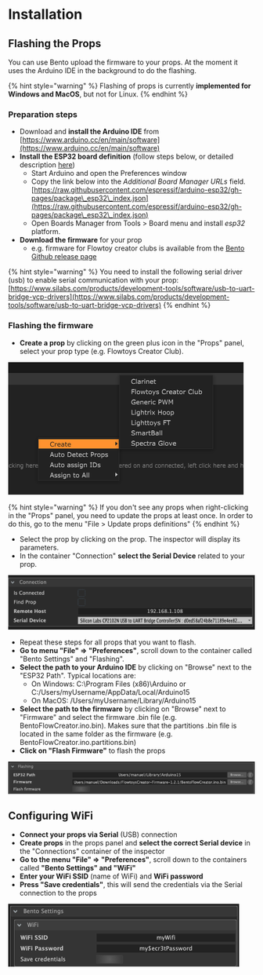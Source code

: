 # Installation

## Flashing the Props

You can use Bento upload the firmware to your props. At the moment it uses the Arduino IDE in the background to do the flashing.&#x20;

{% hint style="warning" %}
Flashing of props is currently **implemented for Windows and MacOS**, but not for Linux.
{% endhint %}

### **Preparation steps**

* Download and **install the Arduino IDE** from [https://www.arduino.cc/en/main/software](https://www.arduino.cc/en/main/software)
* **Install the ESP32 board definition** (follow steps below, or detailed description [here](https://docs.espressif.com/projects/arduino-esp32/en/latest/installing.html))
  * Start Arduino and open the Preferences window
  * Copy the link below into the _Additional Board Manager URLs_ field. \
    [https://raw.githubusercontent.com/espressif/arduino-esp32/gh-pages/package\_esp32\_index.json](https://raw.githubusercontent.com/espressif/arduino-esp32/gh-pages/package\_esp32\_index.json)
  * Open Boards Manager from Tools > Board menu and install _esp32_ platform.
* **Download the firmware** for your prop
  * e.g. firmware for Flowtoy creator clubs is available from the [Bento Github release page](https://github.com/benkuper/BenTo/releases)

{% hint style="warning" %}
You need to install the following serial driver (usb) to enable serial communication with your prop: \
[https://www.silabs.com/products/development-tools/software/usb-to-uart-bridge-vcp-drivers](https://www.silabs.com/products/development-tools/software/usb-to-uart-bridge-vcp-drivers)
{% endhint %}

### **Flashing the firmware**

* **Create a prop** by clicking on the green plus icon in the "Props" panel, select your prop type (e.g. Flowtoys Creator Club).

![Context menu when right clicking in the "Props" panel ](../.gitbook/assets/image.png)

{% hint style="warning" %}
If you don't see any props when right-clicking in the "Props" panel, you need to update the props at least once. In order to do this, go to the menu "File > Update props definitions"
{% endhint %}

* Select the prop by clicking on the prop. The inspector will display its parameters.
* In the container "Connection" **select the Serial Device** related to your prop.

![](../.gitbook/assets/bento-connection.png)

* Repeat these steps for all props that you want to flash.
* **Go to menu "File" => "Preferences"**, scroll down to the container called "Bento Settings" and "Flashing".
* **Select the path to your Arduino IDE** by clicking on "Browse" next to the "ESP32 Path". Typical locations are:
  * On Windows: C:\Program Files (x86)\Arduino or C:/Users/myUsername/AppData/Local/Arduino15
  * On MacOS: /Users/myUsername/Library/Arduino15
* **Select the path to the firmware** by clicking on "Browse" next to "Firmware" and select the firmware .bin file (e.g. BentoFlowCreator.ino.bin). Makes sure that the partitions .bin file is located in the same folder as the firmware (e.g. BentoFlowCreator.ino.partitions.bin)
* **Click on "Flash Firmware"** to flash the props

![](../.gitbook/assets/bento-flashing.png)

## Configuring WiFi

* **Connect your props via Serial** (USB) connection
* **Create props** in the props panel and **select the correct Serial device** in the "Connections" container of the inspector
* **Go to the menu "File" => "Preferences"**, scroll down to the containers called **"Bento Settings" and "WiFi"**
* **Enter your WiFi SSID** (name of WiFi) and **WiFi password**
* **Press "Save credentials"**, this will send the credentials via the Serial connection to the props

![](../.gitbook/assets/bento-wifi-credentials.png)

